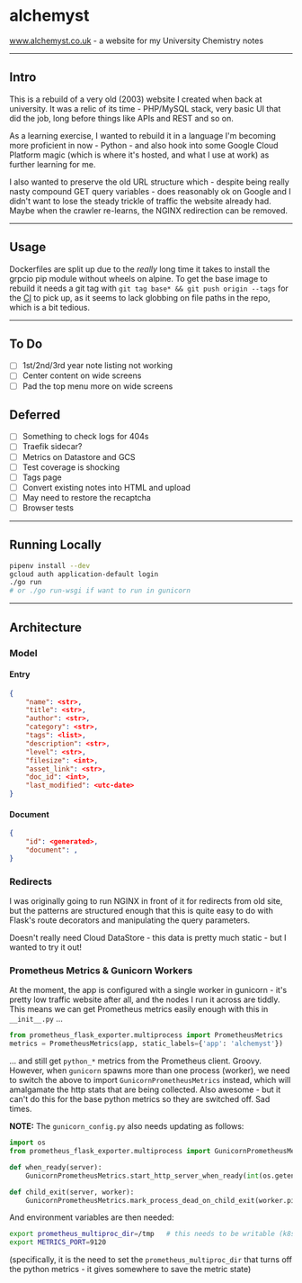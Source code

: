 # alchemyst

www.alchemyst.co.uk - a website for my University Chemistry notes

---

## Intro

This is a rebuild of a very old (2003) website I created when back at university. It was a relic of its time - PHP/MySQL stack, very basic UI that did the job, long before things like APIs and REST and so on.

As a learning exercise, I wanted to rebuild it in a language I'm becoming more proficient in now - Python - and also hook into some Google Cloud Platform magic (which is where it's hosted, and what I use at work) as further learning for me.

I also wanted to preserve the old URL structure which - despite being really nasty compound GET query variables - does reasonably ok on Google and I didn't want to lose the steady trickle of traffic the website already had. Maybe when the crawler re-learns, the NGINX redirection can be removed.

---

## Usage

Dockerfiles are split up due to the *really* long time it takes to install the grpcio pip module without wheels on alpine. To get the base image to rebuild it needs a git tag with `git tag base* && git push origin --tags` for the [CI](https:/cloud.drone.io) to pick up, as it seems to lack globbing on file paths in the repo, which is a bit tedious.

---

## To Do

- [ ] 1st/2nd/3rd year note listing not working
- [ ] Center content on wide screens
- [ ] Pad the top menu more on wide screens

## Deferred

- [ ] Something to check logs for 404s
- [ ] Traefik sidecar?
- [ ] Metrics on Datastore and GCS
- [ ] Test coverage is shocking
- [ ] Tags page
- [ ] Convert existing notes into HTML and upload
- [ ] May need to restore the recaptcha
- [ ] Browser tests

---

## Running Locally

```sh
pipenv install --dev
gcloud auth application-default login
./go run
# or ./go run-wsgi if want to run in gunicorn
```

---

## Architecture

### Model

#### Entry

```json
{
    "name": <str>,
    "title": <str>,
    "author": <str>,
    "category": <str>,
    "tags": <list>,
    "description": <str>,
    "level": <str>,
    "filesize": <int>,
    "asset_link": <str>,
    "doc_id": <int>,
    "last_modified": <utc-date>
}
```

#### Document

```json
{
    "id": <generated>,
    "document": ,
}
```

### Redirects

I was originally going to run NGINX in front of it for redirects from old site, but the patterns are structured enough that this is quite easy to do with Flask's route decorators and manipulating the query parameters.

Doesn't really need Cloud DataStore - this data is pretty much static - but I wanted to try it out!

### Prometheus Metrics & Gunicorn Workers

At the moment, the app is configured with a single worker in gunicorn - it's pretty low traffic website after all, and the nodes I run it across are tiddly. This means we can get Prometheus metrics easily enough with this in `__init__.py` ...

```python
from prometheus_flask_exporter.multiprocess import PrometheusMetrics
metrics = PrometheusMetrics(app, static_labels={'app': 'alchemyst'})
```

... and still get `python_*` metrics from the Prometheus client. Groovy. However, when `gunicorn` spawns more than one process (worker), we need to switch the above to import `GunicornPrometheusMetrics` instead, which will amalgamate the http stats that are being collected. Also awesome - but it can't do this for the base python metrics so they are switched off. Sad times.

**NOTE:** The `gunicorn_config.py` also needs updating as follows:

```python
import os
from prometheus_flask_exporter.multiprocess import GunicornPrometheusMetrics

def when_ready(server):
    GunicornPrometheusMetrics.start_http_server_when_ready(int(os.getenv('METRICS_PORT')))

def child_exit(server, worker):
    GunicornPrometheusMetrics.mark_process_dead_on_child_exit(worker.pid)
```

And environment variables are then needed:

```sh
export prometheus_multiproc_dir=/tmp   # this needs to be writable (k8s config emptyDir{} should do it)
export METRICS_PORT=9120
```

(specifically, it is the need to set the `prometheus_multiproc_dir` that turns off the python metrics - it gives somewhere to save the metric state)
